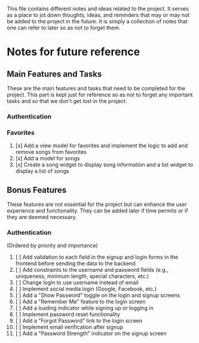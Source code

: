 This file contains different notes and ideas related to the project. It serves as a place to jot down thoughts, ideas, and reminders that may or may not be added to the project in the future. It is simply a collection of notes that one can refer to later so as not to forget them.

# Notes for future reference

## Main Features and Tasks
These are the main features and tasks that need to be completed for the project. This part is kept just for reference so as not to forget any important tasks and so that we don't get lost in the project.

### Authentication

### Favorites
1. [x] Add a view model for favorites and implement the logic to add and remove songs from favorites
1. [x] Add a model for songs
1. [x] Create a song widget to display song information and a list widget to display a list of songs

## Bonus Features
These features are not essential for the project but can enhance the user experience and functionality. They can be added later if time permits or if they are deemed necessary.

### Authentication
(Ordered by priority and importance)
1. [ ] Add validation to each field in the signup and login forms in the frontend before sending the data to the backend
1. [ ] Add constraints to the username and password fields (e.g., uniqueness, minimum length, special characters, etc.)
1. [ ] Change login to use username instead of email
1. [ ] Implement social media login (Google, Facebook, etc.)
1. [ ] Add a "Show Password" toggle on the login and signup screens
1. [ ] Add a "Remember Me" feature to the login screen
1. [ ] Add a loading indicator while signing up or logging in
1. [ ] Implement password reset functionality
1. [ ] Add a "Forgot Password" link to the login screen
1. [ ] Implement email verification after signup
1. [ ] Add a "Password Strength" indicator on the signup screen